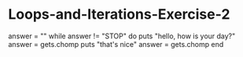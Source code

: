 Loops-and-Iterations-Exercise-2
===============================
answer = ""
while answer != "STOP" do
	puts "hello, how is your day?"
	answer = gets.chomp
	puts "that's nice"
	answer = gets.chomp
end
